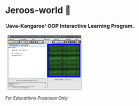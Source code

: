 # Jeroos-world 🦖

### 'Java-Kangaroo' OOP Interactive Learning Program.

<img align="center" src="/JerooInterface.PNG" width="50%">
</img>


*For Educations Purposes Only*
